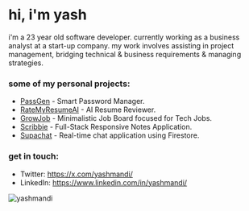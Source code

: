 <h1 align="left">hi, i'm yash</h1>
<p align="left">i'm a 23 year old software developer. currently working as a business analyst at a start-up company. my work involves assisting in project management, bridging technical & business requirements & managing strategies.</p>

<h3 align="left">some of my personal projects:</h3>

- [PassGen](https://passgenio.vercel.app/) - Smart Password Manager.
- [RateMyResumeAI](http://ratemyresumeai.vercel.app/) - AI Resume Reviewer. 
- [GrowJob](https://growjobs.vercel.app/) - Minimalistic Job Board focused for Tech Jobs.
- [Scribbie](https://scribbie-notes.vercel.app) - Full-Stack Responsive Notes Application.
- [Supachat](https://github.com/yashmandi/supachat) - Real-time chat application using Firestore.

<h3>get in touch:</h3>

<ul>
  <li>Twitter: <a href="https://x.com/yashmandi/">https://x.com/yashmandi/</a></li>
  <li>LinkedIn: <a href="https://www.linkedin.com/in/yashmandi/">https://www.linkedin.com/in/yashmandi/</a></li>
</ul>

<p><img align="center" src="https://github-readme-streak-stats.herokuapp.com/?user=yashmandi&" alt="yashmandi" /></p>

